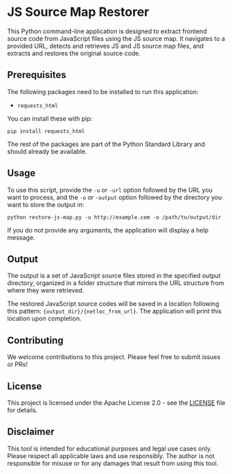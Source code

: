# JS Source Map Restorer

This Python command-line application is designed to extract frontend source code from JavaScript files using the JS source map. It navigates to a provided URL, detects and retrieves JS and JS source map files, and extracts and restores the original source code.

## Prerequisites

The following packages need to be installed to run this application:

- `requests_html`

You can install these with pip:

```
pip install requests_html
```

The rest of the packages are part of the Python Standard Library and should already be available.

## Usage

To use this script, provide the `-u` or `-url` option followed by the URL you want to process, and the `-o` or `-output` option followed by the directory you want to store the output in:

```
python restore-js-map.py -u http://example.com -o /path/to/output/dir
```

If you do not provide any arguments, the application will display a help message.

## Output

The output is a set of JavaScript source files stored in the specified output directory, organized in a folder structure that mirrors the URL structure from where they were retrieved.

The restored JavaScript source codes will be saved in a location following this pattern: `{output_dir}/{netloc_from_url}`. The application will print this location upon completion.

## Contributing

We welcome contributions to this project. Please feel free to submit issues or PRs!

## License

This project is licensed under the Apache License 2.0 - see the [LICENSE](LICENSE) file for details.

## Disclaimer

This tool is intended for educational purposes and legal use cases only. Please respect all applicable laws and use responsibly. The author is not responsible for misuse or for any damages that result from using this tool.

